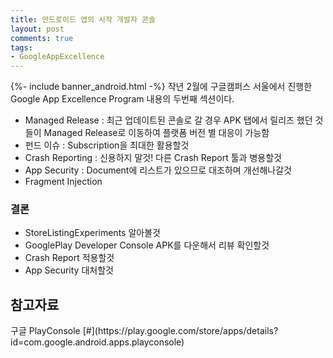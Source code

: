 ```yaml
---
title: 안드로이드 앱의 시작 개발자 콘솔
layout: post
comments: true
tags:
- GoogleAppExcellence
---
```

{%- include banner_android.html -%}
작년 2월에 구글캠퍼스 서울에서 진행한 Google App Excellence Program 내용의 두번째 섹션이다.

<ul>
<li>Managed Release : 최근 업데이트된 콘솔로 갈 경우 APK 탭에서 릴리즈 했던 것들이 Managed Release로 이동하여 플랫폼 버전 별 대응이 가능함</li>
<li>펀드 이슈 : Subscription을 최대한 활용할것</li>
<li>Crash Reporting : 신용하지 말것! 다른 Crash Report 툴과 병용할것</li>
<li>App Security : Document에 리스트가 있으므로 대조하며 개선해나갈것</li>
<li>Fragment Injection</li>
</ul>
<h3>결론</h3>
<ul>
<li>StoreListingExperiments 알아볼것</li>
<li>GooglePlay Developer Console APK를 다운해서 리뷰 확인할것</li>
<li>Crash Report 적용할것</li>
<li>App Security 대처할것</li>
</ul>

<h2>참고자료</h2>
구글 PlayConsole [#](https://play.google.com/store/apps/details?id=com.google.android.apps.playconsole)<br>
